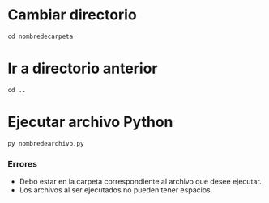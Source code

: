 # Cambiar directorio
```
cd nombredecarpeta
```

# Ir a directorio anterior
```
cd ..
```

# Ejecutar archivo Python
```
py nombredearchivo.py
```




### Errores

- Debo estar en la carpeta correspondiente al archivo que desee ejecutar.
- Los archivos al ser ejecutados no pueden tener espacios.
